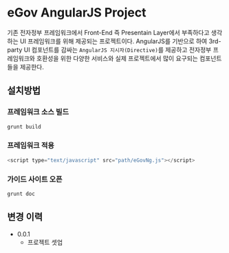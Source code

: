 eGov AngularJS Project
=========================== 

기존 전자정부 프레임워크에서 Front-End 즉 Presentain Layer에서 부족하다고 생각하는 UI 프레임워크를 위해 제공되는 프로젝트이다. AngularJS를 기반으로 하여 3rd-party UI 컴포넌트를 감싸는 `AngularJS 지시자(Directive)`를 제공하고 전자정부 프레임워크와 호환성을 위한 다양한 서비스와 실제 프로젝트에서 많이 요구되는 컴포넌트들을 제공한다.

## 설치방법

### 프레임워크 소스 빌드

```sh
grunt build
```

### 프레임워크 적용

```js
<script type="text/javascript" src="path/eGovNg.js"></script>
```

### 가이드 사이트 오픈

```sh
grunt doc
```

## 변경 이력

- 0.0.1
	- 프로젝트 셋업
